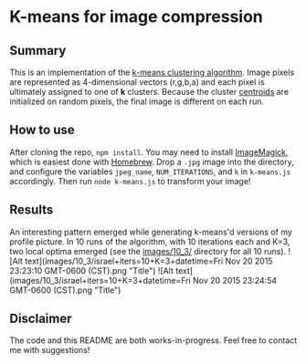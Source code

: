 # K-means for image compression

## Summary
This is an implementation of the [k-means clustering algorithm](https://en.wikipedia.org/wiki/K-means_clustering). Image pixels are represented as 4-dimensional vectors (r,g,b,a) and each pixel is ultimately assigned to one of **k** clusters. Because the cluster [centroids](https://en.wikipedia.org/wiki/Centroid) are initialized on random pixels, the final image is different on each run.

## How to use
After cloning the repo, `npm install`. You may need to install [ImageMagick](http://www.imagemagick.org/script/index.php), which is easiest done with [Homebrew](http://brew.sh/). Drop a `.jpg` image into the directory, and configure the variables `jpeg_name`, `NUM_ITERATIONS`, and `k` in `k-means.js` accordingly. Then run `node k-means.js` to transform your image!

## Results

An interesting pattern emerged while generating k-means'd versions of my profile picture. In 10 runs of the algorithm, with 10 iterations each and K=3, two local optima emerged (see the [images/10_3/](images/10_3/) directory for all 10 runs).
![Alt text](images/10_3/israel+iters=10+K=3+datetime=Fri Nov 20 2015 23:23:10 GMT-0600 (CST).png "Title")
![Alt text](images/10_3/israel+iters=10+K=3+datetime=Fri Nov 20 2015 23:24:54 GMT-0600 (CST).png "Title")

## Disclaimer
The code and this README are both works-in-progress. Feel free to contact me with suggestions!
